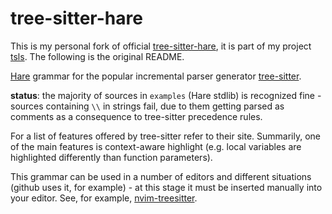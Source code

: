 # tree-sitter-hare

This is my personal fork of official [tree-sitter-hare](https://git.sr.ht/~ecmma/tree-sitter-hare), it is part of my project [tsls](https://github.com/keyvchan/tsls). The following is the original README.

[Hare](https://harelang.org/) grammar for the popular incremental parser generator [tree-sitter](https://tree-sitter.github.io/tree-sitter/).

**status**: the majority of sources in `examples` (Hare stdlib) is recognized fine - sources containing
`\\` in strings fail, due to them getting parsed as comments
as a consequence to tree-sitter precedence rules.

For a list of features offered by tree-sitter refer to their site. Summarily,
one of the main features is context-aware highlight (e.g. local variables are highlighted
differently than function parameters).

This grammar can be used in a number of editors and different situations (github
uses it, for example) - at this stage it must be inserted manually into your editor.
See, for example, [nvim-treesitter](https://github.com/nvim-treesitter/nvim-treesitter#advanced-setup).
